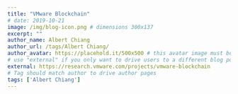 ```yaml
---
title: "VMware Blockchain"
# date: 2019-10-21 
image: /img/blog-icon.png # dimensions 300x137
excerpt: ""
author_name: Albert Chiang
author_url: /tags/Albert Chiang/
author_avatar: https://placehold.it/500x500 # this avatar image must be square / 1:1 !
# use "external" if you only want to drive users to a different blog post that lives outside this site.
external: https://research.vmware.com/projects/vmware-blockchain
# Tag should match author to drive author pages
tags: ['Albert Chiang']
---
```

